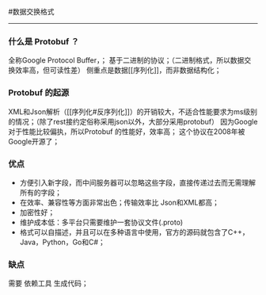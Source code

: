 #数据交换格式
***
### **什么是 Protobuf ？**
全称Google Protocol Buffer，；
基于二进制的协议；（二进制格式，所以数据交换效率高，但可读性差）
侧重点是数据[[序列化]]，而非数据结构化；

### **Protobuf 的起源**
XML和Json解析（[[序列化#反序列化]]）的开销较大，不适合性能要求为ms级别的情况；（除了rest接约定俗称采用json以外，大部分采用protobuf）
因为Google对于性能比较偏执，所以Protobuf 的性能好，效率高；
这个协议在2008年被Google开源了；

### **优点**
-   方便引入新字段，而中间服务器可以忽略这些字段，直接传递过去而无需理解所有的字段；
-   在效率、兼容性等方面非常出色；传输效率比 Json和XML都高；
-   加密性好；
-   维护成本低：多平台只需要维护一套协议文件(.proto)
-   格式可以自描述，并且可以在多种语言中使用，官方的源码就包含了C++，Java，Python，Go和C#；

### 缺点
需要 依赖工具 生成代码；